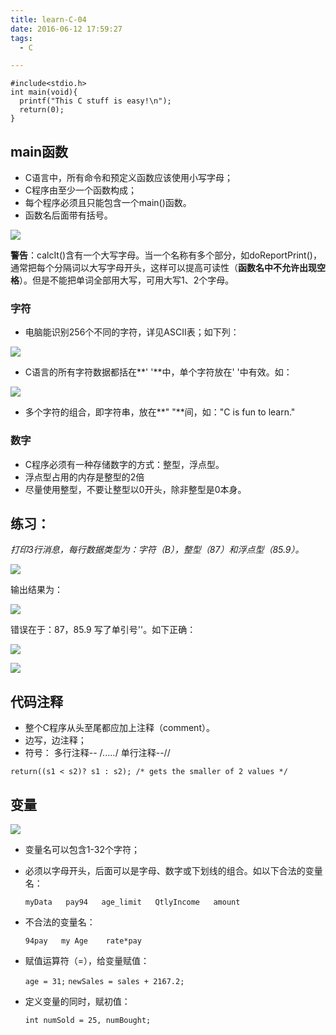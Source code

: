 ```yaml
---
title: learn-C-04
date: 2016-06-12 17:59:27
tags:
  - C

---
```


    #include<stdio.h>
    int main(void){
      printf("This C stuff is easy!\n");
      return(0);
    }

<!-- more -->

## main函数 ##

- C语言中，所有命令和预定义函数应该使用小写字母；
- C程序由至少一个函数构成；
- 每个程序必须且只能包含一个main()函数。
- 函数名后面带有括号。

![](http://ww3.sinaimg.cn/large/691a3013gw1f4r8mgkbc0j20at02vmx3.jpg)

**警告**：calcIt()含有一个大写字母。当一个名称有多个部分，如doReportPrint()，通常把每个分隔词以大写字母开头，这样可以提高可读性（**函数名中不允许出现空格**）。但是不能把单词全部用大写，可用大写1、2个字母。

### 字符 ###

- 电脑能识别256个不同的字符，详见ASCII表；如下列：

![](http://ww2.sinaimg.cn/large/691a3013gw1f4r8zejlhuj207q012q2p.jpg)

- C语言的所有字符数据都括在**' '**中，单个字符放在' '中有效。如：

![](http://ww3.sinaimg.cn/large/691a3013gw1f4r95pzvolj20ap039mx4.jpg)

- 多个字符的组合，即字符串，放在**" "**间，如："C is fun to learn."

### 数字 ###

- C程序必须有一种存储数字的方式：整型，浮点型。
- 浮点型占用的内存是整型的2倍
- 尽量使用整型，不要让整型以0开头，除非整型是0本身。

## 练习： ##

*打印3行消息，每行数据类型为：字符（B），整型（87）和浮点型（85.9）。*

![](http://ww3.sinaimg.cn/large/691a3013gw1f4s53dcecfj20d805u3zm.jpg)

输出结果为：

![](http://ww3.sinaimg.cn/large/691a3013gw1f4s54495esj206k01qjrj.jpg)

错误在于：87，85.9 写了单引号''。如下正确：

![](http://ww1.sinaimg.cn/large/691a3013gw1f4s55ytoytj20c505u0tn.jpg)

![](http://ww2.sinaimg.cn/large/691a3013gw1f4s56fyqwvj206v01z3yo.jpg)


## 代码注释 ##

- 整个C程序从头至尾都应加上注释（comment）。
- 边写，边注释；
- 符号： 多行注释-- /*.....*/   单行注释--//

`return((s1 < s2)? s1 : s2); /* gets the smaller of 2 values */`

## 变量 ##

![](http://ww3.sinaimg.cn/large/691a3013gw1f4tbtei1wjj20g006674y.jpg)

- 变量名可以包含1-32个字符；
- 必须以字母开头，后面可以是字母、数字或下划线的组合。如以下合法的变量名：

    `myData   pay94   age_limit   QtlyIncome   amount`

- 不合法的变量名：

    `94pay   my Age    rate*pay`

- 赋值运算符（=），给变量赋值：

    `age = 31;`
    `newSales = sales + 2167.2;`

- 定义变量的同时，赋初值：

    `int numSold = 25, numBought;`

